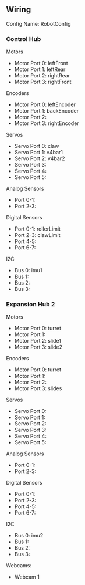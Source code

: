 ## Wiring

Config Name: RobotConfig

### Control Hub

Motors 
- Motor Port 0: leftFront
- Motor Port 1: leftRear
- Motor Port 2: rightRear
- Motor Port 3: rightFront

Encoders
- Motor Port 0: leftEncoder
- Motor Port 1: backEncoder
- Motor Port 2: 
- Motor Port 3: rightEncoder

Servos
- Servo Port 0: claw
- Servo Port 1: v4bar1
- Servo Port 2: v4bar2
- Servo Port 3: 
- Servo Port 4: 
- Servo Port 5:

Analog Sensors
- Port 0-1:
- Port 2-3:

Digital Sensors
- Port 0-1: rollerLimit
- Port 2-3: clawLimit
- Port 4-5:
- Port 6-7:

I2C
- Bus 0: imu1
- Bus 1:
- Bus 2:
- Bus 3:

### Expansion Hub 2

Motors
- Motor Port 0: turret
- Motor Port 1: 
- Motor Port 2: slide1
- Motor Port 3: slide2

Encoders
- Motor Port 0: turret
- Motor Port 1: 
- Motor Port 2: 
- Motor Port 3: slides

Servos
- Servo Port 0: 
- Servo Port 1: 
- Servo Port 2: 
- Servo Port 3: 
- Servo Port 4:
- Servo Port 5:
 
Analog Sensors
- Port 0-1:
- Port 2-3:

Digital Sensors
- Port 0-1:
- Port 2-3:
- Port 4-5:
- Port 6-7:

I2C
- Bus 0: imu2
- Bus 1:
- Bus 2:
- Bus 3:

Webcams: 
- Webcam 1